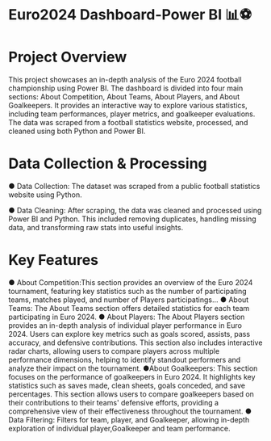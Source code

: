 # Euro2024 Dashboard-Power BI 📊⚽
# Project Overview
This project showcases an in-depth analysis of the Euro 2024 football championship using Power BI. The dashboard is divided into four main sections: About Competition, About Teams, About Players, and About Goalkeepers. It provides an interactive way to explore various statistics, including team performances, player metrics, and goalkeeper evaluations. The data was scraped from a football statistics website, processed, and cleaned using both Python and Power BI.
# Data Collection & Processing
● Data Collection: The dataset was scraped from a public football statistics website using Python.

● Data Cleaning: After scraping, the data was cleaned and processed using Power BI and Python. This included removing duplicates, handling missing data, and transforming raw stats into useful insights.
# Key Features
● About Competition:This section provides an overview of the Euro 2024 tournament, featuring key statistics such as the number of participating teams, matches played, and number of Players participatings...
● About Teams: The About Teams section offers detailed statistics for each team participating in Euro 2024.
● About Players: The About Players section provides an in-depth analysis of individual player performance in Euro 2024. Users can explore key metrics such as goals scored, assists, pass accuracy, and defensive contributions. This section also includes interactive radar charts, allowing users to compare players across multiple performance dimensions, helping to identify standout performers and analyze their impact on the tournament.
●About Goalkeepers: This section focuses on the performance of goalkeepers in Euro 2024. It highlights key statistics such as saves made, clean sheets, goals conceded, and save percentages. This section allows users to compare goalkeepers based on their contributions to their teams' defensive efforts, providing a comprehensive view of their effectiveness throughout the tournament.
● Data Filtering: Filters for team, player, and Goalkeeper, allowing in-depth exploration of individual player,Goalkeeper and team performance.
